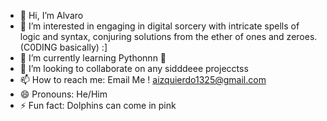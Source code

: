 - 👋 Hi, I’m Alvaro 
- 👀 I’m interested in engaging in digital sorcery with intricate spells of logic and syntax, conjuring solutions from the ether of ones and zeroes.(C0DING basically) :]
- 🌱 I’m currently learning Pythonnn 🐍
- 💞️ I’m looking to collaborate on any sidddeee projecctss
- 📫 How to reach me: Email Me ! aizquierdo1325@gmail.com
- 😄 Pronouns: He/Him
- ⚡ Fun fact: Dolphins can come in pink

<!---
Alvaro-bit-stack/Alvaro-bit-stack is a ✨ special ✨ repository because its `README.md` (this file) appears on your GitHub profile.
You can click the Preview link to take a look at your changes.
--->
